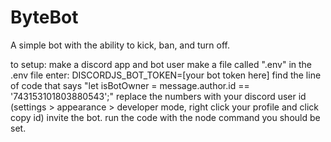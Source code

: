 # ByteBot
A simple bot with the ability to kick, ban, and turn off.


to setup: make a discord app and bot user
make a file called ".env"
in the .env file enter: DISCORDJS_BOT_TOKEN=[your bot token here]
find the line of code that says "let isBotOwner = message.author.id == '743153101803880543';"
replace the numbers with your discord user id (settings > appearance > developer mode, right click your profile and click copy id)
invite the bot.
run the code with the node command
you should be set.


